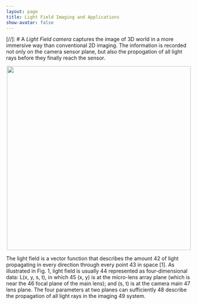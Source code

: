 ```yaml
---
layout: page
title: Light Field Imaging and Applications
show-avatar: false
---
```

[//]: # A _Light Field camera_ captures the image of 3D world in a more immersive way than conventional 2D imaging. The information is recorded not only on the camera sensor plane, but also the propogation of all light rays before they finally reach the sensor. 

<p align="center">
<img src="https://hotndy.github.io/projects/LFCS/opticalDiagram.jpg" width="500px"/>
</p>
  
The light field is a vector function that describes the amount 42 of light propagating in every direction through every point 43 in space [1]. As illustrated in Fig. 1, light field is usually 44 represented as four-dimensional data: L(x, y, s, t), in which 45 (x, y) is at the micro-lens array plane (which is near the 46 focal plane of the main lens); and (s, t) is at the camera main 47 lens plane. The four parameters at two planes can sufficiently 48 describe the propagation of all light rays in the imaging 49 system.
